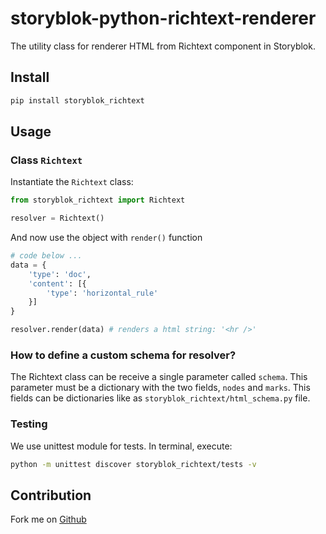 # storyblok-python-richtext-renderer

The utility class for renderer HTML from Richtext component in Storyblok.

## Install

```sh
pip install storyblok_richtext
```

## Usage

### Class `Richtext`

Instantiate the `Richtext` class:

```py
from storyblok_richtext import Richtext

resolver = Richtext()
```

And now use the object with `render()` function

```py
# code below ...
data = {
    'type': 'doc',
    'content': [{
        'type': 'horizontal_rule'
    }]
}

resolver.render(data) # renders a html string: '<hr />'
```

### How to define a custom schema for resolver?

The Richtext class can be receive a single parameter called `schema`. This parameter must be a dictionary with the two fields, `nodes` and `marks`. This fields can be dictionaries like as `storyblok_richtext/html_schema.py` file.

### Testing

We use unittest module for tests. In terminal, execute:

```sh
python -m unittest discover storyblok_richtext/tests -v
```

## Contribution

Fork me on [Github](https://github.com/storyblok/storyblok-python-richtext-renderer)
